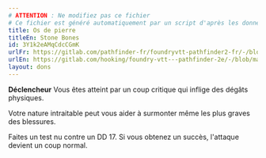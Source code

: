 ```yaml
---
# ATTENTION : Ne modifiez pas ce fichier
# Ce fichier est généré automatiquement par un script d'après les données du module Foundry VTT officiel et de sa traduction
title: Os de pierre
titleEn: Stone Bones
id: 3Y1k2eAMqCdcCGmK
urlFr: https://gitlab.com/pathfinder-fr/foundryvtt-pathfinder2-fr/-/blob/master/data/feats/3Y1k2eAMqCdcCGmK.htm
urlEn: https://gitlab.com/hooking/foundry-vtt---pathfinder-2e/-/blob/master/packs/data/feats.db/stone-bones.json
layout: dons
---
```

**Déclencheur** Vous êtes atteint par un coup critique qui inflige des dégâts physiques.

Votre nature intraitable peut vous aider à surmonter même les plus graves des blessures.

Faites un test nu contre un DD 17. Si vous obtenez un succès, l'attaque devient un coup normal.
